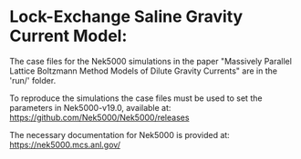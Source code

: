 Lock-Exchange Saline Gravity Current Model:
===========================================
The case files for the Nek5000 simulations in the paper "Massively Parallel Lattice Boltzmann Method Models of Dilute Gravity Currents" are in the 'run/' folder.

To reproduce the simulations the case files must be used to set the parameters in Nek5000-v19.0, available at: https://github.com/Nek5000/Nek5000/releases 

The necessary documentation for Nek5000 is provided at: https://nek5000.mcs.anl.gov/
